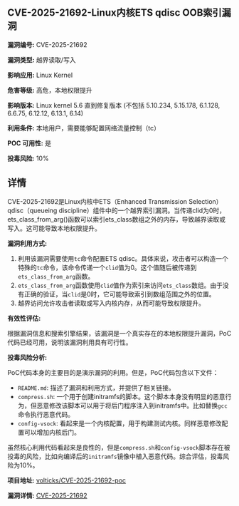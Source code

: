 ## CVE-2025-21692-Linux内核ETS qdisc OOB索引漏洞

**漏洞编号:** CVE-2025-21692

**漏洞类型:** 越界读取/写入

**影响应用:** Linux Kernel

**危害等级:** 高危，本地权限提升

**影响版本:** Linux kernel 5.6 直到修复版本 (不包括 5.10.234, 5.15.178, 6.1.128, 6.6.75, 6.12.12, 6.13.1, 6.14)

**利用条件:** 本地用户，需要能够配置网络流量控制（tc）

**POC 可用性:** 是

**投毒风险:** 10%

## 详情

CVE-2025-21692是Linux内核中ETS（Enhanced Transmission Selection）qdisc（queueing discipline）组件中的一个越界索引漏洞。当传递clid为0时，ets_class_from_arg()函数可以索引ets_class数组之外的内存，导致越界读取或写入。这可能导致本地权限提升。

**漏洞利用方式:**

1.  利用该漏洞需要使用`tc`命令配置ETS qdisc。具体来说，攻击者可以构造一个特殊的`tc`命令，该命令传递一个`clid`值为0。这个值随后被传递到`ets_class_from_arg`函数。
2.  `ets_class_from_arg`函数使用`clid`值作为索引来访问`ets_class`数组。由于没有正确的验证，当`clid`是0时，它可能导致索引到数组范围之外的位置。
3.  越界访问允许攻击者读取或写入内核内存，从而可能导致权限提升。

**有效性评估:**

根据漏洞信息和搜索引擎结果，该漏洞是一个真实存在的本地权限提升漏洞，PoC代码已经可用，说明该漏洞利用具有可行性。

**投毒风险分析:**

PoC代码本身的主要目的是演示漏洞的利用。但是，PoC代码包含以下文件：

*   `README.md`: 描述了漏洞和利用方式，并提供了相关链接。
*   `compress.sh`: 一个用于创建initramfs的脚本。这个脚本本身没有明显的恶意行为，但恶意修改该脚本可以用于将后门程序注入到initramfs中。比如替换`gcc`命令执行恶意代码。
*   `config-vsock`: 看起来是一个内核配置，用于构建测试内核。同样恶意修改配置可以增加内核后门。

虽然核心利用代码看起来是良性的，但是`compress.sh`和`config-vsock`脚本存在被投毒的风险，比如向编译后的`initramfs`镜像中植入恶意代码。综合评估，投毒风险为10%。

**项目地址:** [volticks/CVE-2025-21692-poc](https://github.com/volticks/CVE-2025-21692-poc)

**漏洞详情:** [CVE-2025-21692](https://nvd.nist.gov/vuln/detail/CVE-2025-21692)